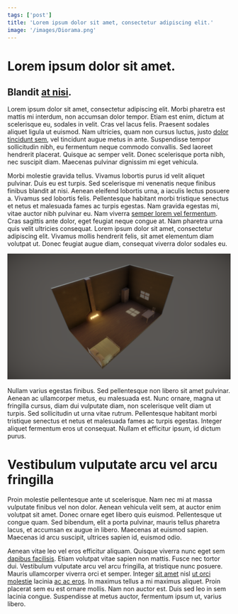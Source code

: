 ```yaml
---
tags: ['post']
title: 'Lorem ipsum dolor sit amet, consectetur adipiscing elit.'
image: '/images/Diorama.png'
---
```


# Lorem ipsum dolor sit amet.
## Blandit [at nisi](#).

Lorem ipsum dolor sit amet, consectetur adipiscing elit. Morbi pharetra est mattis mi interdum, non accumsan dolor tempor. Etiam est enim, dictum at scelerisque eu, sodales in velit. Cras vel lacus felis. Praesent sodales aliquet ligula ut euismod. Nam ultricies, quam non cursus luctus, justo [dolor tincidunt sem](#), vel tincidunt augue metus in ante. Suspendisse tempor sollicitudin nibh, eu fermentum neque commodo convallis. Sed laoreet hendrerit placerat. Quisque ac semper velit. Donec scelerisque porta nibh, nec suscipit diam. Maecenas pulvinar dignissim mi eget vehicula.

Morbi molestie gravida tellus. Vivamus lobortis purus id velit aliquet pulvinar. Duis eu est turpis. Sed scelerisque mi venenatis neque finibus finibus blandit at nisi. Aenean eleifend lobortis urna, a iaculis lectus posuere a. Vivamus sed lobortis felis. Pellentesque habitant morbi tristique senectus et netus et malesuada fames ac turpis egestas. Nam gravida egestas mi, vitae auctor nibh pulvinar eu. Nam viverra [semper lorem vel fermentum](#). Cras sagittis ante dolor, eget feugiat neque congue at. Nam pharetra urna quis velit ultricies consequat. Lorem ipsum dolor sit amet, consectetur adipiscing elit. Vivamus mollis hendrerit felis, sit amet elementum diam volutpat ut. Donec feugiat augue diam, consequat viverra dolor sodales eu.

![Lorem ipsum dolor si amet.](/images/Diorama.png)

Nullam varius egestas finibus. Sed pellentesque non libero sit amet pulvinar. Aenean ac ullamcorper metus, eu malesuada est. Nunc ornare, magna ut fringilla cursus, diam dui vulputate diam, non scelerisque velit diam ut turpis. Sed sollicitudin ut urna vitae rutrum. Pellentesque habitant morbi tristique senectus et netus et malesuada fames ac turpis egestas. Integer aliquet fermentum eros ut consequat. Nullam et efficitur ipsum, id dictum purus.

#  Vestibulum vulputate arcu vel arcu fringilla

Proin molestie pellentesque ante ut scelerisque. Nam nec mi at massa vulputate finibus vel non dolor. Aenean vehicula velit sem, at auctor enim volutpat sit amet. Donec ornare eget libero quis euismod. Pellentesque ut congue quam. Sed bibendum, elit a porta pulvinar, mauris tellus pharetra lacus, et accumsan ex augue in libero. Maecenas at euismod sapien. Maecenas id arcu suscipit, ultrices sapien id, euismod odio.

Aenean vitae leo vel eros efficitur aliquam. Quisque viverra nunc eget sem [dapibus facilisis](#). Etiam volutpat vitae sapien non mattis. Fusce nec tortor dui. Vestibulum vulputate arcu vel arcu fringilla, at tristique nunc posuere. Mauris ullamcorper viverra orci et semper. Integer [sit amet](#) nisl [ut orci molestie](#) lacinia [ac ac eros](#). In maximus tellus a mi maximus aliquet. Proin placerat sem eu est ornare mollis. Nam non auctor est. Duis sed leo in sem lacinia congue. Suspendisse at metus auctor, fermentum ipsum ut, varius libero.